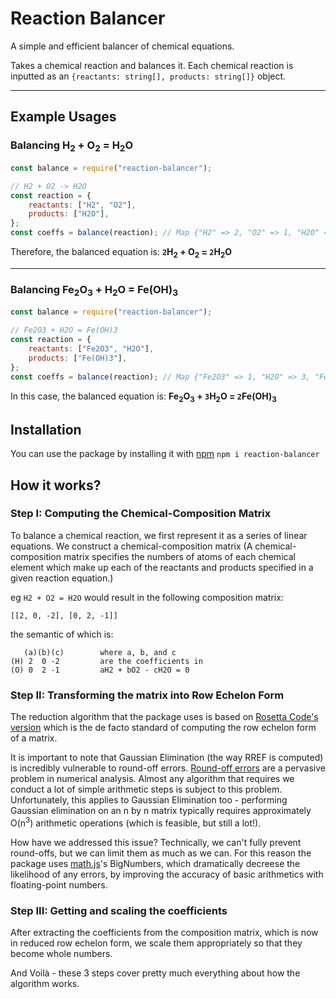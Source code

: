 # Reaction Balancer
A simple and efficient balancer of chemical equations. 

Takes a chemical reaction and balances it. Each chemical reaction is inputted as an `{reactants: string[], products: string[]}` object.
<hr>

## Example Usages
### Balancing H<sub>2</sub> + O<sub>2</sub> = H<sub>2</sub>O 
```js
const balance = require("reaction-balancer");

// H2 + O2 -> H2O
const reaction = {
    reactants: ["H2", "O2"],
    products: ["H2O"],
};
const coeffs = balance(reaction); // Map {"H2" => 2, "O2" => 1, "H2O" => 2}
```
Therefore, the balanced equation is: <b>`2`H<sub>2</sub> + O<sub>2</sub> = `2`H<sub>2</sub>O</b>
<hr>

### Balancing Fe<sub>2</sub>O<sub>3</sub> + H<sub>2</sub>O = Fe(OH)<sub>3</sub>
```js
const balance = require("reaction-balancer");

// Fe2O3 + H2O = Fe(OH)3
const reaction = {
    reactants: ["Fe2O3", "H2O"],
    products: ["Fe(OH)3"],
};
const coeffs = balance(reaction); // Map {"Fe2O3" => 1, "H2O" => 3, "Fe(OH)3" => 2}
```
In this case, the balanced equation is: <b>Fe<sub>2</sub>O<sub>3</sub> + `3`H<sub>2</sub>O = `2`Fe(OH)<sub>3</sub> </b>

## Installation
You can use the package by installing it with [npm](https://www.npmjs.com/package/reaction-balancer) `npm i reaction-balancer`

## How it works?
### Step I: Computing the Chemical-Composition Matrix
To balance a chemical reaction, we first represent it as a series of linear equations. We construct a chemical-composition matrix (A chemical-composition matrix specifies the numbers of atoms of each chemical element which make up each of the reactants and products specified in a given reaction equation.)

eg `H2 + O2 = H2O` would result in the following composition matrix:

  `[[2, 0, -2], [0, 2, -1]]`

the semantic of which is:
```
   (a)(b)(c)        where a, b, and c
(H) 2  0 -2         are the coefficients in   
(O) 0  2 -1         aH2 + bO2 - cH2O = 0
```

### Step II: Transforming the matrix into Row Echelon Form
The reduction algorithm that the package uses is based on [Rosetta Code's version](https://rosettacode.org/wiki/Reduced_row_echelon_form) which is the de facto standard of computing the row echelon form of a matrix. 

It is important to note that Gaussian Elimination 
(the way RREF is computed) is incredibly vulnerable 
to round-off errors. [Round-off errors](https://en.wikipedia.org/wiki/Round-off_error) are a pervasive problem in numerical analysis. Almost
any algorithm that requires we conduct a lot of
simple arithmetic steps is subject to this problem. Unfortunately, this applies to Gaussian Elimination too - performing Gaussian
elimination on an n by n matrix typically requires approximately O(n<sup>3</sup>) arithmetic operations (which is feasible, but still a lot!). 

How have we addressed this issue? Technically, we can't fully
prevent round-offs, but we can limit them as much as we can.
For this reason the package uses [math.js](https://mathjs.org)'s BigNumbers, 
which dramatically decreese the likelihood of any errors, by improving the accuracy of basic arithmetics with floating-point numbers. 




### Step III: Getting and scaling the coefficients
After extracting the coefficients from the composition matrix, which is now in reduced row echelon form, we scale them appropriately so that they become whole numbers.


And Voilà - these 3 steps cover pretty much everything about how the algorithm works.
